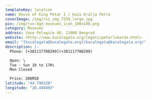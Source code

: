 ```yaml
---
templateKey: location
name: House of King Petar I / Kuća Kralja Petra
coverImage: /img/rsz_img_7259_large.jpg
pin: /img/run-bgd_museums_icon_100x100.png
category: Museums
address: Vase Pelagića 40, 11000 Beograd
website: <http://www.kucalegata.org/legati/petarlubarda.html>
email: "[kucalegata@kucalegata.org](kucalegata@kucalegata.org)"
description: |-
  Phone: [+381117700299](+381117700299)

  Open: \
  Tue - Sun 10 to 17H\
  Mon Closed

  Price: 200RSD
latitude: "44.790328"
longitude: "20.440493"
---
```

